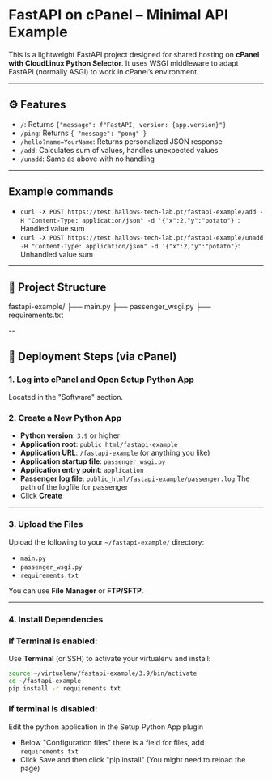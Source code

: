 # FastAPI on cPanel – Minimal API Example

This is a lightweight FastAPI project designed for shared hosting on **cPanel with CloudLinux Python Selector**. It uses WSGI middleware to adapt FastAPI (normally ASGI) to work in cPanel’s environment.

---

## ⚙️ Features

- `/`: Returns `{"message": f"FastAPI, version: {app.version}"}`
- `/ping`: Returns `{ "message": "pong" }`
- `/hello?name=YourName`: Returns personalized JSON response
- `/add`: Calculates sum of values, handles unexpected values
- `/unadd`: Same as above with no handling

---

## Example commands

* `curl -X POST https://test.hallows-tech-lab.pt/fastapi-example/add -H "Content-Type: application/json" -d '{"x":2,"y":"potato"}'`: Handled value sum
* `curl -X POST https://test.hallows-tech-lab.pt/fastapi-example/unadd -H "Content-Type: application/json" -d '{"x":2,"y":"potato"}`: Unhandled value sum

---

## 🧱 Project Structure

fastapi-example/
├── main.py
├── passenger_wsgi.py
├── requirements.txt

--

## 🚀 Deployment Steps (via cPanel)

### 1. Log into cPanel and Open **Setup Python App**

Located in the "Software" section.

### 2. Create a New Python App

- **Python version**: `3.9` or higher
- **Application root**: `public_html/fastapi-example`
- **Application URL**: `/fastapi-example` (or anything you like)
- **Application startup file**: `passenger_wsgi.py`
- **Application entry point**: `application`
- **Passenger log file**: `public_html/fastapi-example/passenger.log` The path of the logfile for passenger
- Click **Create**

---

### 3. Upload the Files

Upload the following to your `~/fastapi-example/` directory:

- `main.py`
- `passenger_wsgi.py`
- `requirements.txt`

You can use **File Manager** or **FTP/SFTP**.

---

### 4. Install Dependencies

### If Terminal is enabled:

Use **Terminal** (or SSH) to activate your virtualenv and install:

```bash
source ~/virtualenv/fastapi-example/3.9/bin/activate
cd ~/fastapi-example
pip install -r requirements.txt
```

### If terminal is disabled:

Edit the python application in the Setup Python App plugin

- Below "Configuration files" there is a field for files, add `requirements.txt`
- Click Save and then click "pip install" (You might need to reload the page)


